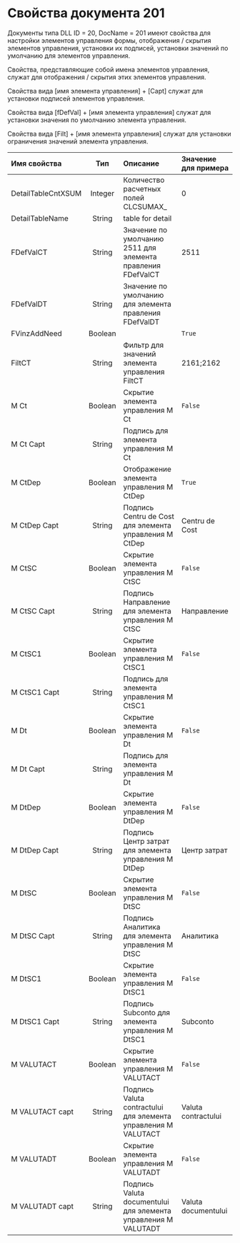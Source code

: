 # Свойства документа 201

Документы типа DLL ID = 20, DocName = 201 имеют свойства для настройки элементов управления формы, отображения / скрытия элементов управления, установки их подписей, установки значений по умолчанию для элементов управления.

Свойства, представляющие собой имена элементов управления, служат для отображения / скрытия этих элементов управления.

Свойства вида \[имя элемента управления\] + \[Capt\] служат для установки подписей элементов управления.

Свойства вида \[fDefVal\] + \[имя элемента управления\] служат для установки значения по умолчанию элемента управления.

Свойства вида \[Filt\] + \[имя элемента управления\] служат для установки ограничения значений элемента управления.

| **Имя свойства** | **Тип** | **Описание** | **Значение для примера** |
| :--- | :---: | :--- | :--- |
| DetailTableCntXSUM | Integer | Количество расчетных полей CLCSUMAX\_ | 0 |
| DetailTableName | String | table for detail |  |
| FDefValCT | String | Значение по умолчанию 2511 для элемента  правления FDefValCT | 2511 |
| FDefValDT | String | Значение по умолчанию для элемента  правления FDefValDT |  |
| FVinzAddNeed | Boolean |  | `True` |
| FiltCT | String | Фильтр для значений элемента управления FiltCT | 2161;2162 |
| M Ct | Boolean | Скрытие элемента управления M Ct | `False` |
| M Ct Capt | String | Подпись  для элемента управления M Ct |  |
| M CtDep | Boolean | Отображение элемента управления M CtDep | `True` |
| M CtDep Capt | String | Подпись Centru de Cost для элемента управления M CtDep | Centru de Cost |
| M CtSC | Boolean | Скрытие элемента управления M CtSC | `False` |
| M CtSC Capt | String | Подпись Направление для элемента управления M CtSC | Направление |
| M CtSC1 | Boolean | Скрытие элемента управления M CtSC1 | `False` |
| M CtSC1 Capt | String | Подпись для элемента управления M CtSC1 |  |
| M Dt | Boolean | Скрытие элемента управления M Dt | `False` |
| M Dt Capt | String | Подпись для элемента управления M Dt |  |
| M DtDep | Boolean | Скрытие элемента управления M DtDep | `False` |
| M DtDep Capt | String | Подпись Центр затрат для элемента управления  M DtDep | Центр затрат |
| M DtSC | Boolean | Скрытие элемента управления M DtSC | `False` |
| M DtSC Capt | String | Подпись Аналитика для элемента управления M DtSC | Аналитика |
| M DtSC1 | Boolean | Скрытие элемента управления M DtSC1 | `False` |
| M DtSC1 Capt | String | Подпись Subconto для элемента управления M DtSC1 | Subconto |
| M VALUTACT | Boolean | Скрытие элемента управления M VALUTACT | `False` |
| M VALUTACT capt | String | Подпись Valuta contractului для элемента управления M VALUTACT | Valuta contractului |
| M VALUTADT | Boolean | Скрытие элемента управления M VALUTADT | `False` |
| M VALUTADT capt | String | Подпись Valuta documentului для элемента управления M VALUTADT | Valuta documentului |

